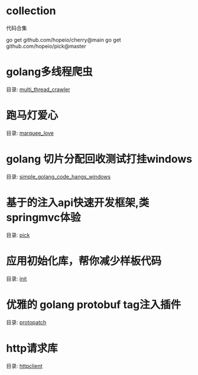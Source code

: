 # collection
代码合集

go get github.com/hopeio/cherry@main
go get github.com/hopeio/pick@master

# golang多线程爬虫
目录: [multi_thread_crawler](https://github.com/hopeio/collection/tree/main/multi_thread_crawler)

# 跑马灯爱心
目录: [marquee_love](https://github.com/hopeio/collection/tree/main/marquee_love)

# golang 切片分配回收测试打挂windows
目录: [simple_golang_code_hangs_windows](https://github.com/hopeio/collection/tree/main/simple_golang_code_hangs_windows)

# 基于的注入api快速开发框架,类springmvc体验
目录: [pick](https://github.com/hopeio/collection/tree/main/pick)

# 应用初始化库，帮你减少样板代码
目录: [init](https://github.com/hopeio/collection/tree/main/init)

# 优雅的 golang protobuf tag注入插件
目录: [protopatch](https://github.com/hopeio/collection/tree/main/protopatch)

# http请求库
目录: [httpclient](https://github.com/hopeio/collection/tree/main/httpclient)
